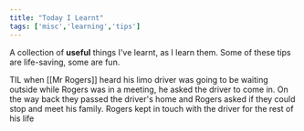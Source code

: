 ```yaml
---
title: "Today I Learnt"
tags: ['misc','learning','tips']
---
```


A collection of **useful** things I've learnt, as I learn them. Some of these tips are life-saving, some are fun. 

TIL when [[Mr Rogers]] heard his limo driver was going to be waiting outside while Rogers was in a meeting, he asked the driver to come in. On the way back they passed the driver's home and Rogers asked if they could stop and meet his family. Rogers kept in touch with the driver for the rest of his life
